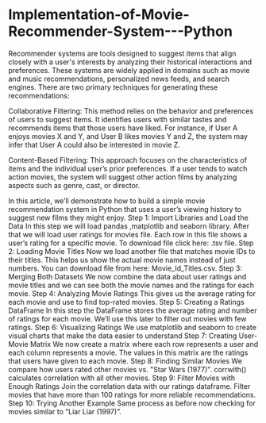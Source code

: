 # Implementation-of-Movie-Recommender-System---Python
Recommender systems are tools designed to suggest items that align closely with a user's interests by analyzing their historical interactions and preferences. These systems are widely applied in domains such as movie and music recommendations, personalized news feeds, and search engines. There are two primary techniques for generating these recommendations:

Collaborative Filtering: This method relies on the behavior and preferences of users to suggest items. It identifies users with similar tastes and recommends items that those users have liked. For instance, if User A enjoys movies X and Y, and User B likes movies Y and Z, the system may infer that User A could also be interested in movie Z.

Content-Based Filtering: This approach focuses on the characteristics of items and the individual user’s prior preferences. If a user tends to watch action movies, the system will suggest other action films by analyzing aspects such as genre, cast, or director.

In this article, we’ll demonstrate how to build a simple movie recommendation system in Python that uses a user’s viewing history to suggest new films they might enjoy.
Step 1: Import Libraries and Load the Data
In this step we will load pandas ,matplotlib and seaborn library. After that we will load user ratings for movies file. Each row in this file shows a user’s rating for a specific movie. To download file click here: .tsv file.
Step 2: Loading Movie Titles
Now we load another file that matches movie IDs to their titles. This helps us show the actual movie names instead of just numbers. You can download file from here: Movie_Id_Titles.csv.
Step 3: Merging Both Datasets
We now combine the data about user ratings and movie titles and we can see both the movie names and the ratings for each movie.
Step 4: Analyzing Movie Ratings
This gives us the average rating for each movie and use to find top-rated movies.
Step 5: Creating a Ratings DataFrame
In this step the DataFrame stores the average rating and number of ratings for each movie. We’ll use this later to filter out movies with few ratings.
Step 6: Visualizing Ratings
We use matplotlib and seaborn to create visual charts that make the data easier to understand
 Step 7: Creating User-Movie Matrix
We now create a matrix where each row represents a user and each column represents a movie. The values in this matrix are the ratings that users have given to each movie.
Step 8: Finding Similar Movies
We compare how users rated other movies vs. "Star Wars (1977)". corrwith() calculates correlation with all other movies.
Step 9: Filter Movies with Enough Ratings
Join the correlation data with our ratings dataframe. Filter movies that have more than 100 ratings for more reliable recommendations.
Step 10: Trying Another Example
Same process as before now checking for movies similar to “Liar Liar (1997)”.

